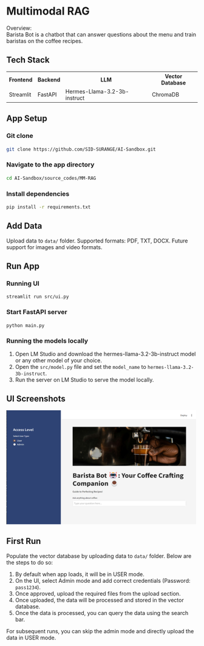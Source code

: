 # Multimodal RAG
Overview:<br>
Barista Bot is a chatbot that can answer questions about the menu and train baristas on the coffee recipes.

## Tech Stack
<table>
    <tr>
        <th>Frontend</th>
        <th>Backend</th>
        <th>LLM</th>
        <th>Vector Database</th>
    </tr>
    <tr>
        <td>Streamlit</td>
        <td>FastAPI</td>
        <td>Hermes-Llama-3.2-3b-instruct</td>
        <td>ChromaDB</td>
    </tr>
</table>

## App Setup
### Git clone
```bash
git clone https://github.com/SID-SURANGE/AI-Sandbox.git
```

### Navigate to the app directory
```bash
cd AI-Sandbox/source_codes/MM-RAG
```

### Install dependencies
```bash
pip install -r requirements.txt
```

## Add Data
Upload data to `data/` folder. 
Supported formats: PDF, TXT, DOCX.
Future support for images and video formats.

## Run App
### Running UI
```
streamlit run src/ui.py
```

### Start FastAPI server
```
python main.py
```

### Running the models locally
1. Open LM Studio and download the hermes-llama-3.2-3b-instruct model or any other model of your choice.
2. Open the `src/model.py` file and set the `model_name` to `hermes-llama-3.2-3b-instruct`.
3. Run the server on LM Studio to serve the model locally.

## UI Screenshots
<img src="static/images/UI-Sample.png" alt="UI Screenshot" width="500" height="300">

## First Run
Populate the vector database by uploading data to `data/` folder.
Below are the steps to do so:
1. By default when app loads, it will be in USER mode.
2. On the UI, select Admin mode and add correct credentials (Password: `pass1234`).
3. Once approved, upload the required files from the upload section.
4. Once uploaded, the data will be processed and stored in the vector database.
5. Once the data is processed, you can query the data using the search bar.

For subsequent runs, you can skip the admin mode and directly upload the data in USER mode.



